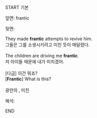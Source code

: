START
기본

앞면:
frantic


뒷면:
<div>They made <strong>frantic</strong> attempts to revive him. </div><div><div>그들은 그를 소생시키려고 미친 듯이 매달렸다.</div></div><div><br></div><div><div>The children are driving me <strong>frantic</strong>. </div><div><div>저 아이들 때문에 내가 미치겠어.</div></div></div><div><br></div><div><div><div>[다급] 이건 뭐죠?</div></div><div><div>[<strong>Frantic</strong>] What is this?</div></div></div><div><br></div><div>광란의 , 미친</div>


해석:

END
